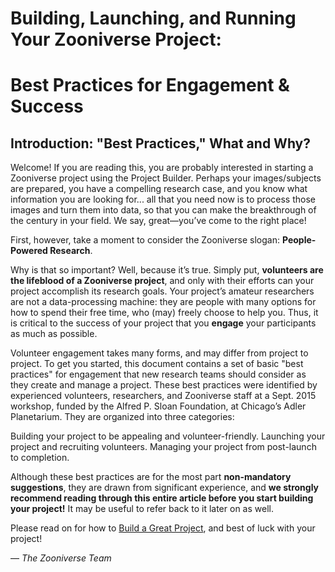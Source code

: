 # Building, Launching, and Running Your Zooniverse Project:
# Best Practices for Engagement & Success

## Introduction: "Best Practices," What and Why?

Welcome! If you are reading this, you are probably interested in starting a Zooniverse project using the Project Builder. Perhaps your images/subjects are prepared, you have a compelling research case, and you know what information you are looking for... all that you need now is to process those images and turn them into data, so that you can make the breakthrough of the century in your field. We say, great—you’ve come to the right place!

First, however, take a moment to consider the Zooniverse slogan: __People-Powered Research__.

Why is that so important? Well, because it’s true. Simply put, __volunteers are the lifeblood of a Zooniverse project__, and only with their efforts can your project accomplish its research goals. Your project’s amateur researchers are not a data-processing machine: they are people with many options for how to spend their free time, who (may) freely choose to help you. Thus, it is critical to the success of your project that you __engage__ your participants as much as possible.

Volunteer engagement takes many forms, and may differ from project to project. To get you started, this document contains a set of basic "best practices" for engagement that new research teams should consider as they create and manage a project. These best practices were identified by experienced volunteers, researchers, and Zooniverse staff at a Sept. 2015 workshop, funded by the Alfred P. Sloan Foundation, at Chicago’s Adler Planetarium. They are organized into three categories:

Building your project to be appealing and volunteer-friendly.
Launching your project and recruiting volunteers.
Managing your project from post-launch to completion.

Although these best practices are for the most part __non-mandatory suggestions__, they are drawn from significant experience, and __we strongly recommend reading through this entire article before you start building your project!__ It may be useful to refer back to it later on as well.

Please read on for how to [Build a Great Project](1-great-project.md), and best of luck with your project!

&mdash; *The Zooniverse Team*

